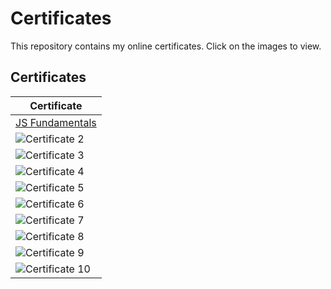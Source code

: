 # Certificates

This repository contains my online certificates. Click on the images to view.

## Certificates

| Certificate 
|-------------
| [JS Fundamentals](https://softuni.bg/certificates/details/166314/04aaa46e)
| ![Certificate 2](link-to-your-image-2.png) | [Certificate Title 2](link-to-your-certificate-2) |
| ![Certificate 3](link-to-your-image-3.png) | [Certificate Title 3](link-to-your-certificate-3) |
| ![Certificate 4](link-to-your-image-4.png) | [Certificate Title 4](link-to-your-certificate-4) |
| ![Certificate 5](link-to-your-image-5.png) | [Certificate Title 5](link-to-your-certificate-5) |
| ![Certificate 6](link-to-your-image-6.png) | [Certificate Title 6](link-to-your-certificate-6) |
| ![Certificate 7](link-to-your-image-7.png) | [Certificate Title 7](link-to-your-certificate-7) |
| ![Certificate 8](link-to-your-image-8.png) | [Certificate Title 8](link-to-your-certificate-8) |
| ![Certificate 9](link-to-your-image-9.png) | [Certificate Title 9](link-to-your-certificate-9) |
| ![Certificate 10](link-to-your-image-10.png) | [Certificate Title 10](link-to-your-certificate-10) |

